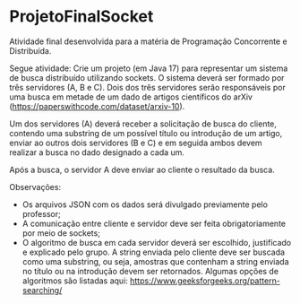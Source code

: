 # ProjetoFinalSocket
Atividade final desenvolvida para a matéria de Programação Concorrente e Distribuída.

Segue atividade:
Crie um projeto (em Java 17) para representar um sistema de busca distribuído utilizando sockets. O sistema deverá ser formado por três servidores (A, B e C). Dois dos três servidores serão responsáveis por uma busca em metade de um dado de artigos científicos do arXiv (https://paperswithcode.com/dataset/arxiv-10).

Um dos servidores (A) deverá receber a solicitação de busca do cliente, contendo uma substring de um possível título ou introdução de um artigo, enviar ao outros dois servidores (B e C) e em seguida ambos devem realizar a busca no dado designado a cada um.

Após a busca, o servidor A deve enviar ao cliente o resultado da busca.

Observações:
- Os arquivos JSON com os dados será divulgado previamente pelo professor;
- A comunicação entre cliente e servidor deve ser feita obrigatoriamente por meio de sockets;
- O algoritmo de busca em cada servidor deverá ser escolhido, justificado e explicado pelo grupo. A string enviada pelo cliente deve ser buscada como uma substring, ou seja, amostras que contenham a string enviada no título ou na introdução devem ser retornados. Algumas opções de algoritmos são listadas aqui: https://www.geeksforgeeks.org/pattern-searching/

